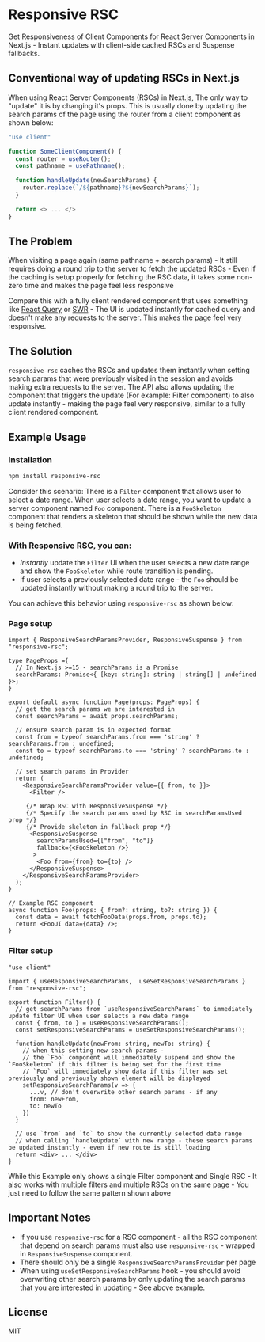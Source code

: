 # Responsive RSC

Get Responsiveness of Client Components for React Server Components in Next.js - Instant updates with client-side cached RSCs and Suspense fallbacks.


## Conventional way of updating RSCs in Next.js

When using React Server Components (RSCs) in Next.js, The only way to "update" it is by changing it's props. This is usually done by updating the search params of the page using the router from a client component as shown below:

```ts
"use client"

function SomeClientComponent() {
  const router = useRouter();
  const pathname = usePathname();

  function handleUpdate(newSearchParams) {
    router.replace(`/${pathname}?${newSearchParams}`);
  }

  return <> ... </>
}
```

## The Problem

When visiting a page again (same pathname + search params) - It still requires doing a round trip to the server to fetch the updated RSCs - Even if the caching is setup properly for fetching the RSC data, it takes some non-zero time and makes the page feel less responsive

Compare this with a fully client rendered component that uses something like [React Query](https://tanstack.com/query/latest) or [SWR](https://swr.vercel.app/) -  The UI is updated instantly for cached query and doesn't make any requests to the server. This makes the page feel very responsive.

## The Solution

`responsive-rsc` caches the RSCs and updates them instantly when setting search params that were previously visited in the session and avoids making extra requests to the server. The API also allows updating the component that triggers the update (For example: Filter component) to also update instantly - making the page feel very responsive, similar to a fully client rendered component.

## Example Usage


### Installation

```bash
npm install responsive-rsc
```

Consider this scenario: There is a `Filter` component that allows user to select a date range. When user selects a date range, you want to update a server component named `Foo` component. There is a `FooSkeleton` component that renders a skeleton that should be shown while the new data is being fetched.


### With Responsive RSC, you can:
* _Instantly_ update the `Filter` UI when the user selects a new date range and show the `FooSkeleton` while route transition is pending.
* If user selects a previously selected date range - the `Foo` should be updated instantly without making a round trip to the server.

You can achieve this behavior using `responsive-rsc` as shown below:

### Page setup

```tsx
import { ResponsiveSearchParamsProvider, ResponsiveSuspense } from "responsive-rsc";

type PageProps ={
  // In Next.js >=15 - searchParams is a Promise
  searchParams: Promise<{ [key: string]: string | string[] | undefined }>;
}

export default async function Page(props: PageProps) {
  // get the search params we are interested in
  const searchParams = await props.searchParams;

  // ensure search param is in expected format
  const from = typeof searchParams.from === 'string' ? searchParams.from : undefined;
  const to = typeof searchParams.to === 'string' ? searchParams.to : undefined;

  // set search params in Provider
  return (
    <ResponsiveSearchParamsProvider value={{ from, to }}>
      <Filter />

     {/* Wrap RSC with ResponsiveSuspense */}
     {/* Specify the search params used by RSC in searchParamsUsed prop */}
     {/* Provide skeleton in fallback prop */}
      <ResponsiveSuspense
        searchParamsUsed={["from", "to"]}
        fallback={<FooSkeleton />}
       >
        <Foo from={from} to={to} />
      </ResponsiveSuspense>
    </ResponsiveSearchParamsProvider>
  );
}

// Example RSC component
async function Foo(props: { from?: string, to?: string }) {
  const data = await fetchFooData(props.from, props.to);
  return <FooUI data={data} />;
}
```

### Filter setup

```tsx
"use client"

import { useResponsiveSearchParams,  useSetResponsiveSearchParams } from "responsive-rsc";

export function Filter() {
  // get searchParams from `useResponsiveSearchParams` to immediately update filter UI when user selects a new date range
  const { from, to } = useResponsiveSearchParams();
  const setResponsiveSearchParams = useSetResponsiveSearchParams();

  function handleUpdate(newFrom: string, newTo: string) {
    // when this setting new search params -
    // the `Foo` component will immediately suspend and show the `FooSkeleton` if this filter is being set for the first time
    // `Foo` will immediately show data if this filter was set previously and previously shown element will be displayed
    setResponsiveSearchParams(v => {
      ...v, // don't overwrite other search params - if any
      from: newFrom,
      to: newTo
    })
  }

  // use `from` and `to` to show the currently selected date range
  // when calling `handleUpdate` with new range - these search params be updated instantly - even if new route is still loading
  return <div> ... </div>
}
```

While this Example only shows a single Filter component and Single RSC - It also works with multiple filters and multiple RSCs on the same page - You just need to follow the same pattern shown above

## Important Notes

* If you use `responsive-rsc` for a RSC component - all the RSC component that depend on search params must also use `responsive-rsc` - wrapped in `ResponsiveSuspense` component.
* There should only be a single `ResponsiveSearchParamsProvider` per page
* When using `useSetResponsiveSearchParams` hook - you should avoid overwriting other search params by only updating the search params that you are interested in updating - See above example.


## License

MIT
